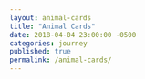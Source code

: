```yaml
---
layout: animal-cards
title: "Animal Cards"
date: 2018-04-04 23:00:00 -0500
categories: journey
published: true
permalink: /animal-cards/
---
```

